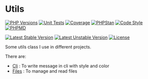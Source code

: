 # Utils

[![PHP Versions](https://img.shields.io/badge/php-7.2%20to%208.3-777bb3.svg?logo=php&logoColor=white&labelColor=555555)](https://github.com/bulton-fr/php-utils/actions)
[![Unit Tests](https://gh-badges.bulton.fr/badge?repository=bulton-fr/php-utils&branch=master&workflow=CI&job=test)](https://github.com/bulton-fr/php-utils/actions/workflows/ci.yml)
[![Coverage](https://img.shields.io/codecov/c/github/bulton-fr/php-utils?logo=codecov&logoColor=white&labelColor=555555)](https://codecov.io/gh/bulton-fr/php-utils)
[![PHPStan](https://gh-badges.bulton.fr/badge?repository=bulton-fr/php-utils&branch=master&workflow=CI&job=phpstan)](https://github.com/bulton-fr/php-utils/actions/workflows/ci.yml)
[![Code Style](https://gh-badges.bulton.fr/badge?repository=bulton-fr/php-utils&branch=master&workflow=CI&job=phpcs)](https://github.com/bulton-fr/php-utils/actions/workflows/ci.yml)
[![PHPMD](https://gh-badges.bulton.fr/badge?repository=bulton-fr/php-utils&branch=master&workflow=CI&job=phpmd)](https://github.com/bulton-fr/php-utils/actions/workflows/ci.yml)

[![Latest Stable Version](https://poser.pugx.org/bulton-fr/utils/v/stable.svg)](https://packagist.org/packages/bulton-fr/utils) 
[![Latest Unstable Version](https://poser.pugx.org/bulton-fr/utils/v/unstable.svg)](https://packagist.org/packages/bulton-fr/utils) 
[![License](https://poser.pugx.org/bulton-fr/utils/license.svg)](https://packagist.org/packages/bulton-fr/utils)

Some utils class I use in different projects.

There are:

* [Cli](./src/Cli) : To write message in cli with style and color
* [Files](./src/Files) : To manage and read files

